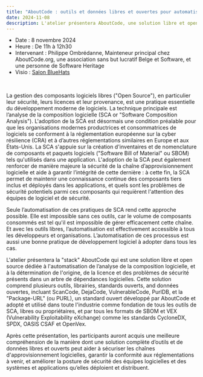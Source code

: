 ```yaml
---
title: "AboutCode : outils et données libres et ouvertes pour automatiser la sécurisation de la chaîne d'approvisionnement logicielle"
date: 2024-11-08
description: L'atelier présentera AboutCode, une solution libre et open source dédiée à l'automatisation de l’analyse de la composition logicielle et à la détermination de l'origine, de la licence et des problèmes de sécurité présents dans un arbre de dépendances logicielles
---
```

- Date : 8 novembre 2024
- Heure : De 11h à 12h30
- Intervenant : Philippe Ombrédanne, Mainteneur principal chez AboutCode.org, une association sans but lucratif Belge et Software, et une personne de Software Heritage
- Visio : [Salon BlueHats](https://webinaire.numerique.gouv.fr/meeting/signin/invite/362/creator/369/hash/14eb55bd230aa1a8b8a98e0ee35b056d0196afcf)

<br/>

La gestion des composants logiciels libres ("Open Source"), en
particulier leur sécurité, leurs licences et leur provenance, est une
pratique essentielle du développement moderne de logiciels. La
technique principale est l’analyse de la composition logicielle (SCA
or "Software Composition Analysis"). L'adoption de la SCA est
désormais une condition préalable pour que les organisations modernes
productrices et consommatrices de logiciels se conforment à la
réglementation européenne sur la cyber résilience (CRA) et à d’autres
réglementations similaires en Europe et aux États-Unis. La SCA
s'appuie sur la création d'inventaires et de nomenclature de
composants et paquets logiciels ("Software Bill of Material" ou SBOM)
tels qu'utilisés dans une application. L'adoption de la SCA peut
également renforcer de manière majeure la sécurité de la chaîne
d’approvisionnement logicielle et aide à garantir l’intégrité de cette
dernière : à cette fin, la SCA permet de maintenir une connaissance
continue des composants tiers inclus et déployés dans les
applications, et quels sont les problèmes de sécurité potentiels parmi
ces composants qui requièrent l'attention des équipes de logiciel et
de sécurité.

Seule l’automatisation de ces pratiques de SCA rend cette approche
possible. Elle est impossible sans ces outils, car le volume de
composants consommés est tel qu'il est impossible de gérer
efficacement cette chaîne. Et avec les outils libres, l’automatisation
est effectivement accessible à tous les développeurs et organisations.
L’automatisation de ces processus est aussi une bonne pratique de
développement logiciel à adopter dans tous les cas. 

L'atelier présentera la "stack" AboutCode qui est une solution libre
et open source dédiée à l'automatisation de l’analyse de la
composition logicielle, et à la détermination de l'origine, de la
licence et des problèmes de sécurité présents dans un arbre de
dépendances logicielles. Cette solution comprend plusieurs outils,
librairies, standards ouverts, and données ouvertes, incluant
ScanCode, DejaCode, VulnerableCode, PurlDB, et la "Package-URL" (ou
PURL), un standard ouvert développé par AboutCode et adopté et utilisé
dans toute l'industrie comme fondation de tous les outils de SCA,
libres ou propriétaires, et par tous les formats de SBOM et VEX
(Vulnerability Exploitability eXchange) comme les standards CycloneDX,
SPDX, OASIS CSAF et OpenVex.

Après cette présentation, les participants auront acquis une meilleure
compréhension de la manière dont une solution complète d’outils et de
données libres et ouverts peut aider à sécuriser les chaînes
d'approvisionnement logicielles, garantir la conformité aux
réglementations à venir, et améliorer la posture de sécurité des
équipes logicielles et des systèmes et applications qu’elles déploient
et distribuent.
